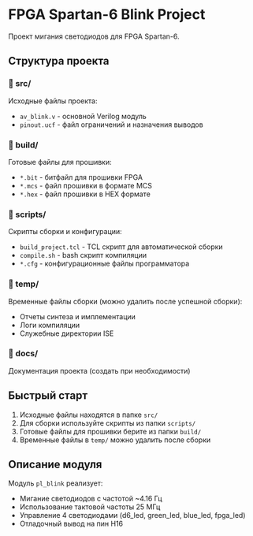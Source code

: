 # FPGA Spartan-6 Blink Project

Проект мигания светодиодов для FPGA Spartan-6.

## Структура проекта

### 📁 src/

Исходные файлы проекта:

- `av_blink.v` - основной Verilog модуль
- `pinout.ucf` - файл ограничений и назначения выводов

### 📁 build/

Готовые файлы для прошивки:

- `*.bit` - битфайл для прошивки FPGA
- `*.mcs` - файл прошивки в формате MCS
- `*.hex` - файл прошивки в HEX формате

### 📁 scripts/

Скрипты сборки и конфигурации:

- `build_project.tcl` - TCL скрипт для автоматической сборки
- `compile.sh` - bash скрипт компиляции
- `*.cfg` - конфигурационные файлы программатора

### 📁 temp/

Временные файлы сборки (можно удалить после успешной сборки):

- Отчеты синтеза и имплементации
- Логи компиляции
- Служебные директории ISE

### 📁 docs/

Документация проекта (создать при необходимости)

## Быстрый старт

1. Исходные файлы находятся в папке `src/`
2. Для сборки используйте скрипты из папки `scripts/`
3. Готовые файлы для прошивки берите из папки `build/`
4. Временные файлы в `temp/` можно удалить после сборки

## Описание модуля

Модуль `pl_blink` реализует:

- Мигание светодиодов с частотой ~4.16 Гц
- Использование тактовой частоты 25 МГц
- Управление 4 светодиодами (d6_led, green_led, blue_led, fpga_led)
- Отладочный вывод на пин H16
